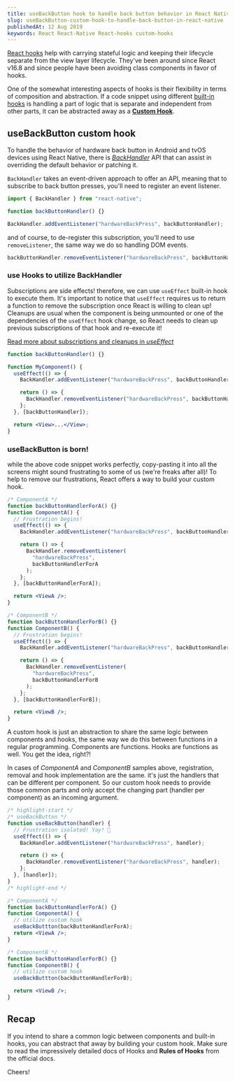 ```yaml
---
title: useBackButton hook to handle back button behavior in React Native
slug: useBackButton-custom-hook-to-handle-back-button-in-react-native
publishedAt: 12 Aug 2019
keywords: React React-Native React-hooks custom-hooks
---
```


[React hooks](https://reactjs.org/docs/hooks-intro.html) help with carrying stateful logic and keeping their lifecycle separate from the view layer lifecycle. They've been around since React v16.8 and since people have been avoiding class components in favor of hooks.

One of the somewhat interesting aspects of hooks is their flexibility in terms of composition and abstraction. If a code snippet using different [built-in hooks](https://reactjs.org/docs/hooks-reference.html) is handling a part of logic that is separate and independent from other parts, it can be abstracted away as a [**Custom Hook**](https://reactjs.org/docs/hooks-custom.html).

## useBackButton custom hook

To handle the behavior of hardware back button in Android and tvOS devices using React Native, there is [_BackHandler_](https://facebook.github.io/react-native/docs/backhandler.html) API that can assist in overriding the default behavior or patching it.

`BackHandler` takes an event-driven approach to offer an API, meaning that to subscribe to back button presses, you'll need to register an event listener.

```js
import { BackHandler } from "react-native";

function backButtonHandler() {}

BackHandler.addEventListener("hardwareBackPress", backButtonHandler);
```

and of course, to de-register this subscription, you'll need to use `removeListener`, the same way we do so handling DOM events.

```js
backButtonHandler.removeEventListener("hardwareBackPress", backButtonHandler);
```

### use Hooks to utilize BackHandler

Subscriptions are side effects! therefore, we can use `useEffect` built-in hook to execute them. It's important to notice that `useEffect` requires us to return a function to remove the subscription once React is willing to clean up! Cleanups are usual when the component is being unmounted or one of the dependencies of the `useEffect` hook change, so React needs to clean up previous subscriptions of that hook and re-execute it!

[Read more about subscriptions and cleanups in _useEffect_](https://reactjs.org/docs/hooks-effect.html#effects-with-cleanup)

```jsx
function backButtonHandler() {}

function MyComponent() {
  useEffect(() => {
    BackHandler.addEventListener("hardwareBackPress", backButtonHandler);

    return () => {
      BackHandler.removeEventListener("hardwareBackPress", backButtonHandler);
    };
  }, [backButtonHandler]);

  return <View>...</View>;
}
```

### useBackButton is born!

while the above code snippet works perfectly, copy-pasting it into all the screens might sound frustrating to some of us (we're freaks after all)! To help to remove our frustrations, React offers a way to build your custom hook.

```jsx
/* ComponentA */
function backButtonHandlerForA() {}
function ComponentA() {
  // Frustration begins!
  useEffect(() => {
    BackHandler.addEventListener("hardwareBackPress", backButtonHandlerForA);

    return () => {
      BackHandler.removeEventListener(
        "hardwareBackPress",
        backButtonHandlerForA
      );
    };
  }, [backButtonHandlerForA]);

  return <ViewA />;
}

/* ComponentB */
function backButtonHandlerForB() {}
function ComponentB() {
  // Frustration begins!
  useEffect(() => {
    BackHandler.addEventListener("hardwareBackPress", backButtonHandlerForB);

    return () => {
      BackHandler.removeEventListener(
        "hardwareBackPress",
        backButtonHandlerForB
      );
    };
  }, [backButtonHandlerForB]);

  return <ViewB />;
}
```

A custom hook is just an abstraction to share the same logic between components and hooks, the same way we do this between functions in a regular programming.
Components are functions. Hooks are functions as well. You get the idea, right?!

In cases of _ComponentA_ and _ComponentB_ samples above, registration, removal and hook implementation are the same. it's just the handlers that can be different per component. So our custom hook needs to provide those common parts and only accept the changing part (handler per component) as an incoming argument.

```jsx
/* highlight-start */
/* useBackButton */
function useBackButton(handler) {
  // Frustration isolated! Yay! 🎉
  useEffect(() => {
    BackHandler.addEventListener("hardwareBackPress", handler);

    return () => {
      BackHandler.removeEventListener("hardwareBackPress", handler);
    };
  }, [handler]);
}
/* highlight-end */

/* ComponentA */
function backButtonHandlerForA() {}
function ComponentA() {
  // utilize custom hook
  useBackButtton(backButtonHandlerForA);
  return <ViewA />;
}

/* ComponentB */
function backButtonHandlerForB() {}
function ComponentB() {
  // utilize custom hook
  useBackButtton(backButtonHandlerForB);

  return <ViewB />;
}
```

## Recap

If you intend to share a common logic between components and built-in hooks, you can abstract that away by building your custom hook. Make sure to read the impressively detailed docs of Hooks and **Rules of Hooks** from the official docs.

Cheers!
